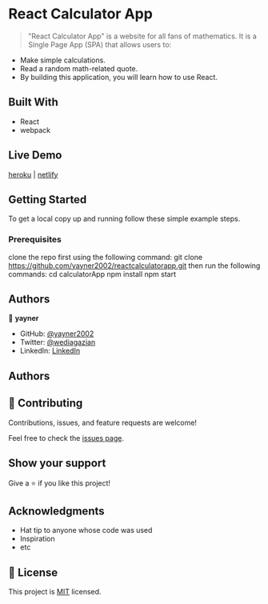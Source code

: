 # React Calculator App

> "React Calculator App" is a website for all fans of mathematics. It is a Single Page App (SPA) that allows users to:

- Make simple calculations.
- Read a random math-related quote.
- By building this application, you will learn how to use React.


## Built With

- React
- webpack

## Live Demo

[heroku](https://yaycalcapp.herokuapp.com/) | [netlify](https://yayner-react-calculator.netlify.app/)


## Getting Started




To get a local copy up and running follow these simple example steps.

### Prerequisites
clone the repo first using the following command:
git clone https://github.com/yayner2002/reactcalculatorapp.git
then run the following commands:
  cd calculatorApp
  npm install
  npm start
## Authors

👤 **yayner**

- GitHub: [@yayner2002](https://github.com/yayner2002)
- Twitter: [@wediagazian](https://twitter.com/wediagazian)
- LinkedIn: [LinkedIn](https://linkedin.com/in/yaynshet-medhin)
## Authors
## 🤝 Contributing

Contributions, issues, and feature requests are welcome!

Feel free to check the [issues page](https://github.com/yayner2002/calculatorApp/issues).

## Show your support

Give a ⭐️ if you like this project!

## Acknowledgments

- Hat tip to anyone whose code was used
- Inspiration
- etc

## 📝 License

This project is [MIT](./MIT.md) licensed.
